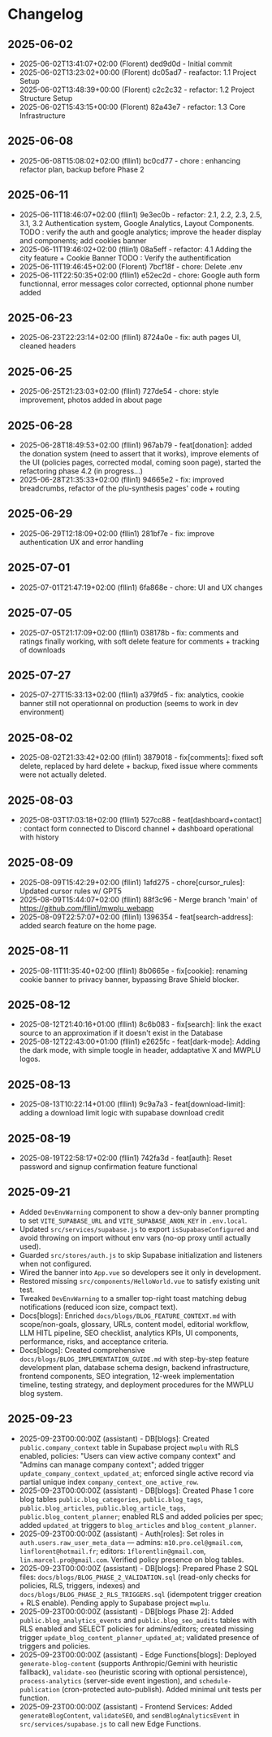# Changelog

## 2025-06-02
- 2025-06-02T13:41:07+02:00 (Florent) ded9d0d - Initial commit
- 2025-06-02T13:23:02+00:00 (Florent) dc05ad7 - reafactor: 1.1  Project Setup
- 2025-06-02T13:48:39+00:00 (Florent) c2c2c32 - refactor: 1.2 Project Structure Setup
- 2025-06-02T15:43:15+00:00 (Florent) 82a43e7 - refactor: 1.3 Core Infrastructure

## 2025-06-08
- 2025-06-08T15:08:02+02:00 (fllin1) bc0cd77 - chore : enhancing refactor plan, backup before Phase 2

## 2025-06-11
- 2025-06-11T18:46:07+02:00 (fllin1) 9e3ec0b - refactor: 2.1, 2.2, 2.3, 2.5, 3.1, 3.2 Authentication system, Google Analytics, Layout Components. TODO : verify the auth and google analytics; improve the header display and components; add cookies banner
- 2025-06-11T19:46:02+02:00 (fllin1) 08a5eff - refactor: 4.1 Adding the city feature + Cookie Banner TODO : Verify the authentification
- 2025-06-11T19:46:45+02:00 (Florent) 7bcf18f - chore: Delete .env
- 2025-06-11T22:50:35+02:00 (fllin1) e52ec2d - chore: Google auth form functionnal, error messages color corrected, optionnal phone number added

## 2025-06-23
- 2025-06-23T22:23:14+02:00 (fllin1) 8724a0e - fix: auth pages UI, cleaned headers

## 2025-06-25
- 2025-06-25T21:23:03+02:00 (fllin1) 727de54 - chore: style improvement, photos added in about page

## 2025-06-28
- 2025-06-28T18:49:53+02:00 (fllin1) 967ab79 - feat[donation]: added the donation system (need to assert that it works), improve elements of the UI (policies pages, corrected modal, coming soon page), started the refactoring phase 4.2 (in progress...)
- 2025-06-28T21:35:33+02:00 (fllin1) 94665e2 - fix: improved breadcrumbs, refactor of the plu-synthesis pages' code + routing

## 2025-06-29
- 2025-06-29T12:18:09+02:00 (fllin1) 281bf7e - fix: improve authentication UX and error handling

## 2025-07-01
- 2025-07-01T21:47:19+02:00 (fllin1) 6fa868e - chore: UI and UX changes

## 2025-07-05
- 2025-07-05T21:17:09+02:00 (fllin1) 038178b - fix: comments and ratings finally working, with soft delete feature for comments + tracking of downloads

## 2025-07-27
- 2025-07-27T15:33:13+02:00 (fllin1) a379fd5 - fix: analytics, cookie banner still not operationnal on production (seems to work in dev environment)

## 2025-08-02
- 2025-08-02T21:33:42+02:00 (fllin1) 3879018 - fix[comments]: fixed soft delete, replaced by hard delete + backup, fixed issue where comments were not actually deleted.

## 2025-08-03
- 2025-08-03T17:03:18+02:00 (fllin1) 527cc88 - feat[dashboard+contact] : contact form connected to Discord channel + dashboard operational with history

## 2025-08-09
- 2025-08-09T15:42:29+02:00 (fllin1) 1afd275 - chore[cursor_rules]: Updated cursor rules w/ GPT5
- 2025-08-09T15:44:07+02:00 (fllin1) 88f3c96 - Merge branch 'main' of https://github.com/fllin1/mwplu_webapp
- 2025-08-09T22:57:07+02:00 (fllin1) 1396354 - feat[search-address]: added search feature on the home page.

## 2025-08-11
- 2025-08-11T11:35:40+02:00 (fllin1) 8b0665e - fix[cookie]: renaming cookie banner to privacy banner, bypassing Brave Shield blocker.

## 2025-08-12
- 2025-08-12T21:40:16+01:00 (fllin1) 8c6b083 - fix[search]: link the exact source to an approximation if it doesn't exist in the Database
- 2025-08-12T22:43:00+01:00 (fllin1) e2625fc - feat[dark-mode]: Adding the dark mode, with simple toogle in header, addaptative X and MWPLU logos.

## 2025-08-13
- 2025-08-13T10:22:14+01:00 (fllin1) 9c9a7a3 - feat[download-limit]: adding a download limit logic with supabase download credit

## 2025-08-19
- 2025-08-19T22:58:17+02:00 (fllin1) 742fa3d - feat[auth]: Reset password and signup confirmation feature functional

## 2025-09-21

- Added `DevEnvWarning` component to show a dev-only banner prompting to set `VITE_SUPABASE_URL` and `VITE_SUPABASE_ANON_KEY` in `.env.local`.
- Updated `src/services/supabase.js` to export `isSupabaseConfigured` and avoid throwing on import without env vars (no-op proxy until actually used).
- Guarded `src/stores/auth.js` to skip Supabase initialization and listeners when not configured.
- Wired the banner into `App.vue` so developers see it only in development.
- Restored missing `src/components/HelloWorld.vue` to satisfy existing unit test.
- Tweaked `DevEnvWarning` to a smaller top-right toast matching debug notifications (reduced icon size, compact text).
 - Docs[blogs]: Enriched `docs/blogs/BLOG_FEATURE_CONTEXT.md` with scope/non-goals, glossary, URLs, content model, editorial workflow, LLM HITL pipeline, SEO checklist, analytics KPIs, UI components, performance, risks, and acceptance criteria.
 - Docs[blogs]: Created comprehensive `docs/blogs/BLOG_IMPLEMENTATION_GUIDE.md` with step-by-step feature development plan, database schema design, backend infrastructure, frontend components, SEO integration, 12-week implementation timeline, testing strategy, and deployment procedures for the MWPLU blog system.

## 2025-09-23

- 2025-09-23T00:00:00Z (assistant) - DB[blogs]: Created `public.company_context` table in Supabase project `mwplu` with RLS enabled, policies: "Users can view active company context" and "Admins can manage company context"; added trigger `update_company_context_updated_at`; enforced single active record via partial unique index `company_context_one_active_row`.
 - 2025-09-23T00:00:00Z (assistant) - DB[blogs]: Created Phase 1 core blog tables `public.blog_categories`, `public.blog_tags`, `public.blog_articles`, `public.blog_article_tags`, `public.blog_content_planner`; enabled RLS and added policies per spec; added `updated_at` triggers to `blog_articles` and `blog_content_planner`.
 - 2025-09-23T00:00:00Z (assistant) - Auth[roles]: Set roles in `auth.users.raw_user_meta_data` — admins: `m10.pro.cel@gmail.com`, `linflorent@hotmail.fr`; editors: `1florentlin@gmail.com`, `lin.marcel.pro@gmail.com`. Verified policy presence on blog tables.
 - 2025-09-23T00:00:00Z (assistant) - DB[blogs]: Prepared Phase 2 SQL files: `docs/blogs/BLOG_PHASE_2_VALIDATION.sql` (read-only checks for policies, RLS, triggers, indexes) and `docs/blogs/BLOG_PHASE_2_RLS_TRIGGERS.sql` (idempotent trigger creation + RLS enable). Pending apply to Supabase project `mwplu`.
 - 2025-09-23T00:00:00Z (assistant) - DB[blogs Phase 2]: Added `public.blog_analytics_events` and `public.blog_seo_audits` tables with RLS enabled and SELECT policies for admins/editors; created missing trigger `update_blog_content_planner_updated_at`; validated presence of triggers and policies.
 - 2025-09-23T00:00:00Z (assistant) - Edge Functions[blogs]: Deployed `generate-blog-content` (supports Anthropic/Gemini with heuristic fallback), `validate-seo` (heuristic scoring with optional persistence), `process-analytics` (server-side event ingestion), and `schedule-publication` (cron-protected auto-publish). Added minimal unit tests per function.
 - 2025-09-23T00:00:00Z (assistant) - Frontend Services: Added `generateBlogContent`, `validateSEO`, and `sendBlogAnalyticsEvent` in `src/services/supabase.js` to call new Edge Functions.
